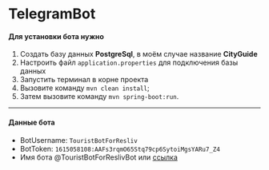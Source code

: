 # TelegramBot
#### Для установки бота нужно
1. Создать базу данных **PostgreSql**, в моём случае название **CityGuide**
2. Настроить файл `application.properties` для подключения базы данных
3. Запустить терминал в корне проекта
4. Вызовите команду `mvn clean install`;
5. Затем вызовите команду `mvn spring-boot:run`.
---
#### Данные бота
- BotUsername: `TouristBotForResliv`
- BotToken: `1615058108:AAFs3rqmO65Stq79cp6SytoiMgsYARu7_Z4`
- Имя бота @TouristBotForReslivBot или [ссылка](https://t.me/TouristBotForReslivBot)